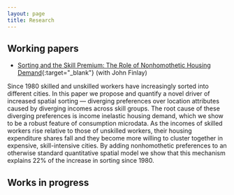 ```yaml
---
layout: page
title: Research
---
```



## Working papers

*	[Sorting and the Skill Premium: The Role of Nonhomothetic Housing Demand](papers/FW_wp_Oct20.pdf){:target="_blank"} (with John Finlay)

Since 1980 skilled and unskilled workers have increasingly sorted into different cities. In this paper we propose and quantify a novel driver of increased spatial sorting — diverging preferences over location attributes caused by diverging incomes across skill groups. The root cause of these diverging preferences is income inelastic housing demand, which we show to be a robust feature of consumption microdata. As the incomes of skilled workers rise relative to those of unskilled workers, their housing expenditure shares fall and they become more willing to cluster together in expensive, skill-intensive cities. By adding nonhomothetic preferences to an otherwise standard quantitative spatial model we show that this mechanism explains 22% of the increase in sorting since 1980.

## Works in progress
